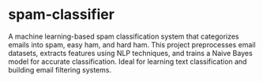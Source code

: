 # spam-classifier
A machine learning-based spam classification system that categorizes emails into spam, easy ham, and hard ham. This project preprocesses email datasets, extracts features using NLP techniques, and trains a Naive Bayes model for accurate classification. Ideal for learning text classification and building email filtering systems.

